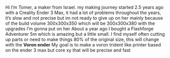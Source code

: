 Hi I’m Tomer, a maker from Israel.
my making journey started 2.5 years ago with a Creality Ender 3 Max, it had a lot of problems throughout the years, it’s slow and not precise but im not ready to give up on her mainly because of the build volume 300x300x350 which will be 300x300x380 with the upgrades I’m gonna put on her
About a year ago I bought a Flashforge Adventurer 5m which is amazing but a little small.
I find myself often cutting up parts or need to make things 80% of the original size,
this will change with the **Voron ender**
My goal is to make a voron trident like printer based on the ender 3 max but core xy that will be precise and fast
